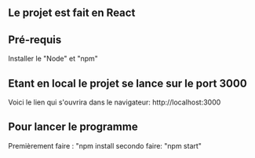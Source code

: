 ## Le projet est fait en React

## Pré-requis

Installer le "Node" et "npm"


## Etant en local le projet se lance sur le port 3000

Voici le lien qui s'ouvrira dans le navigateur:  http://localhost:3000

## Pour lancer le programme

Premièrement faire : "npm install
secondo faire: "npm start"
